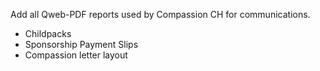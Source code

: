 Add all Qweb-PDF reports used by Compassion CH for communications.

- Childpacks
- Sponsorship Payment Slips
- Compassion letter layout
